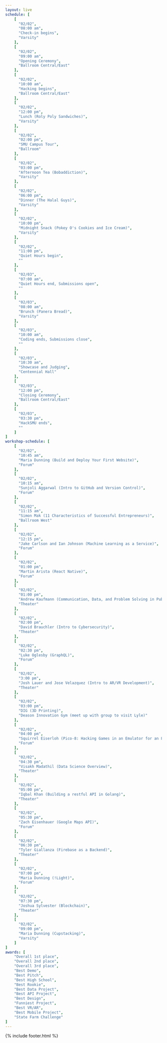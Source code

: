 ```yaml
---
layout: live
schedule: [
    [
      "02/02",
      "08:00 am",
      "Check-in begins",
      "Varsity"
    ],
    [
      "02/02",
      "09:00 am",
      "Opening Ceremony",
      "Ballroom Central/East"
    ],
    [
      "02/02",
      "10:00 am",
      "Hacking begins",
      "Ballroom Central/East"
    ],
    [
      "02/02",
      "12:00 pm",
      "Lunch (Roly Poly Sandwiches)",
      "Varsity"
    ],
    [
      "02/02",
      "02:00 pm",
      "SMU Campus Tour",
      "Ballroom"
    ],
    [
      "02/02",
      "03:00 pm",
      "Afternoon Tea (Bobaddiction)",
      "Varsity"
    ],
    [
      "02/02",
      "06:00 pm",
      "Dinner (The Halal Guys)",
      "Varsity"
    ],
    [
      "02/02",
      "10:00 pm",
      "Midnight Snack (Pokey O's Cookies and Ice Cream)",
      "Varsity"
    ],
    [
      "02/02",
      "11:00 pm",
      "Quiet Hours begin",
      ""
    ],
    [
      "02/03",
      "07:00 am",
      "Quiet Hours end, Submissions open",
      ""
    ],
    [
      "02/03",
      "08:00 am",
      "Brunch (Panera Bread)",
      "Varsity"
    ],
    [
      "02/03",
      "10:00 am",
      "Coding ends, Submissions close",
      ""
    ],
    [
      "02/03",
      "10:30 am",
      "Showcase and Judging",
      "Centennial Hall"
    ],
    [
      "02/03",
      "12:00 pm",
      "Closing Ceremony",
      "Ballroom Central/East"
    ],
    [
      "02/03",
      "03:30 pm",
      "HackSMU ends",
      ""
    ]
]
workshop-schedule: [
    [
      "02/02",
      "10:45 am",
      "Maria Dunning (Build and Deploy Your First Website)",
      "Forum"
    ],
    [
      "02/02",
      "10:15 am",
      "Sunjoli Aggarwal (Intro to GitHub and Version Control)",
      "Forum"
    ],
    [
      "02/02",
      "11:15 am",
      "Simon Mak (11 Characteristics of Successful Entrepreneurs)",
      "Ballroom West"
    ],
    [
      "02/02",
      "12:15 pm",
      "Jake Carlson and Ian Johnson (Machine Learning as a Service)",
      "Forum"
    ],
    [
      "02/02",
      "01:00 pm",
      "Martin Arista (React Native)",
      "Forum"
    ],
    [
      "02/02",
      "01:00 pm",
      "Andrew Kaufmann (Communication, Data, and Problem Solving in Public Policy)",
      "Theater"
    ],
    [
      "02/02",
      "02:00 pm",
      "David Brauchler (Intro to Cybersecurity)",
      "Theater"
    ],
    [
      "02/02",
      "02:30 pm",
      "Luke Oglesby (GraphQL)",
      "Forum"
    ],
    [
      "02/02",
      "3:00 pm",
      "Josh Lauer and Jose Velazquez (Intro to AR/VR Development)",
      "Theater"
    ],
    [
      "02/02",
      "03:00 pm",
      "DIG (3D Printing)",
      "Deason Innovation Gym (meet up with group to visit Lyle)"
    ],
    [
      "02/02",
      "04:00 pm",
      "Squirrel Eiserloh (Pico-8: Hacking Games in an Emulator for an 80s Videogame Console that Never Existed)",
      "Forum"
    ],
    [
      "02/02",
      "04:30 pm",
      "Visakh Madathil (Data Science Overview)",
      "Theater"
    ],
    [
      "02/02",
      "05:00 pm",
      "Iqbal Khan (Building a restful API in Golang)",
      "Theater"
    ],
    [
      "02/02",
      "05:30 pm",
      "Zach Eisenhauer (Google Maps API)",
      "Forum"
    ],
    [
      "02/02",
      "06:30 pm",
      "Tyler Giallanza (Firebase as a Backend)",
      "Theater"
    ],
    [
      "02/02",
      "07:00 pm",
      "Maria Dunning (!Light)",
      "Forum"
    ],
    [
      "02/02",
      "07:30 pm",
      "Joshua Sylvester (Blockchain)",
      "Theater"
    ],
    [
      "02/02",
      "09:00 pm",
      "Maria Dunning (Cupstacking)",
      "Varsity"
    ]
]
awards: [
    "Overall 1st place",
    "Overall 2nd place",
    "Overall 3rd place", 
    "Best Demo",
    "Best Pitch",
    "Best High School",
    "Best Rookie",
    "Best Data Project",
    "Best API Project",
    "Best Design",
    "Funniest Project",
    "Best VR/AR",
    "Best Mobile Project",
    "State Farm Challenge"
]
---
```

{% include footer.html %}
